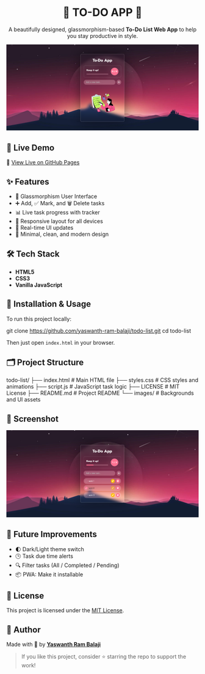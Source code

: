 <h1 align="center">🌟 TO-DO APP 🌟</h1>

<p align="center">
  A beautifully designed, glassmorphism-based <b>To-Do List Web App</b> to help you stay productive in style.
</p>

<p align="center">
  <img src="./images/preview page1.png" alt="To-Do App Preview" width="600">
</p>



## 🚀 Live Demo

🔗 [View Live on GitHub Pages](https://yaswanth-ram-balaji.github.io/todo-list)


## ✨ Features

- 🧊 Glassmorphism User Interface
- ➕ Add, ✅ Mark, and 🗑️ Delete tasks
- 📊 Live task progress with tracker
- 📱 Responsive layout for all devices
- 🔄 Real-time UI updates
- 🎯 Minimal, clean, and modern design



## 🛠️ Tech Stack

- **HTML5**
- **CSS3**
- **Vanilla JavaScript**



## 🧾 Installation & Usage

To run this project locally:

git clone https://github.com/yaswanth-ram-balaji/todo-list.git
cd todo-list


Then just open `index.html` in your browser.



## 🗂️ Project Structure


todo-list/
├── index.html         # Main HTML file
├── styles.css         # CSS styles and animations
├── script.js          # JavaScript task logic
├── LICENSE            # MIT License
├── README.md          # Project README
└── images/            # Backgrounds and UI assets



## 🌈 Screenshot

<p align="center">
  <img src="./images/preview page2.png" alt="UI Design" width="600">
</p>



## 🔮 Future Improvements

* 🌓 Dark/Light theme switch
* 🕒 Task due time alerts
* 🔍 Filter tasks (All / Completed / Pending)
* 📦 PWA: Make it installable



## 📄 License

This project is licensed under the [MIT License](./LICENSE).


## 🙌 Author

Made with 💖 by [**Yaswanth Ram Balaji**](https://github.com/yaswanth-ram-balaji)

> If you like this project, consider ⭐ starring the repo to support the work!

